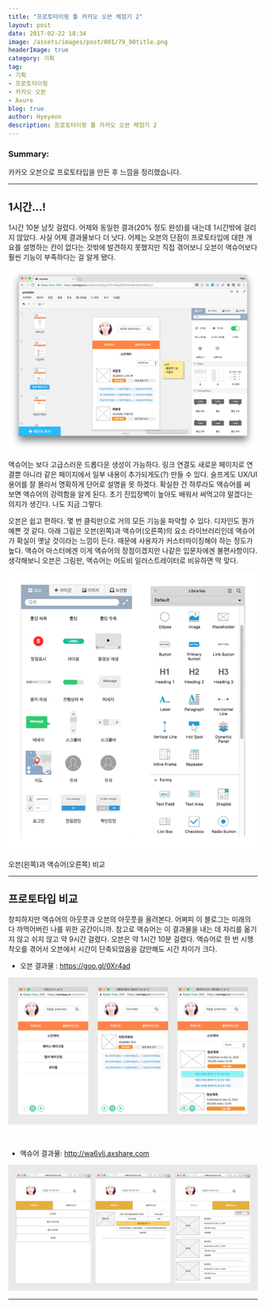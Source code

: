 ```yaml
---
title: "프로토타이핑 툴 카카오 오븐 체험기 2"
layout: post
date: 2017-02-22 18:34
image: /assets/images/post/001/79_00title.png
headerImage: true
category: 기획
tag:
- 기획
- 프로토타이핑
- 카카오 오븐
- Axure
blog: true
author: Hyeyeon
description: 프로토타이핑 툴 카카오 오븐 체험기 2
---
```


### Summary:

카카오 오븐으로 프로토타입을 만든 후 느낌을 정리했습니다.

---

## 1시간...!

1시간 10분 남짓 걸렸다. 어제와 동일한 결과(20% 정도 완성)를 내는데 1시간밖에 걸리지 않았다. 사실 어제 결과물보다 더 낫다. 어제는 오븐의 단점이 프로토타입에 대한 개요를 설명하는 칸이 없다는 것밖에 발견하지 못했지만 직접 겪어보니 오븐이 액슈어보다 훨씬 기능이 부족하다는 걸 알게 됐다.

![pic4](/assets/images/post/001/80_04.png)

액슈어는 보다 고급스러운 드롭다운 생성이 가능하다. 링크 연결도 새로운 페이지로 연결뿐 아니라 같은 페이지에서 일부 내용이 추가되게도(?) 만들 수 있다. 슬프게도 UX/UI 용어를 잘 몰라서 명확하게 단어로 설명을 못 하겠다. 확실한 건 하루라도 액슈어를 써 보면 액슈어의 강력함을 알게 된다. 초기 진입장벽이 높아도 배워서 써먹고야 말겠다는 의지가 생긴다. 나도 지금 그렇다.

오븐은 쉽고 편하다. 몇 번 클릭만으로 거의 모든 기능을 파악할 수 있다. 디자인도 뭔가 예쁜 것 같다. 아래 그림은 오븐(왼쪽)과 액슈어(오른쪽)의 요소 라이브러리인데 액슈어가 확실이 옛날 것이라는 느낌이 든다. 때문에 사용자가 커스터마이징해야 하는 정도가 높다. 액슈어 마스터에겐 이게 액슈어의 장점이겠지만 나같은 입문자에겐 불편사항이다. 생각해보니 오븐은 그림판, 액슈어는 어도비 일러스트레이터로 비유하면 딱 맞다.

![pic1](/assets/images/post/001/80_01.png)
<figcaption class="caption">오븐(왼쪽)과 액슈어(오른쪽) 비교</figcaption>

---

## 프로토타입 비교

창피하지만 액슈어의 아웃풋과 오븐의 아웃풋을 올려본다. 어쩌피 이 블로그는 미래의 다 까먹어버린 나를 위한 공간이니까. 참고로 액슈어는 이 결과물을 내는 데 자리를 옮기지 않고 쉬지 않고 약 9시간 걸렸다. 오븐은 약 1시간 10분 걸렸다. 액슈어로 한 번 시행착오를 겪어서 오븐에서 시간이 단축되었음을 감안해도 시간 차이가 크다.

* 오븐 결과물 : <https://goo.gl/0Xr4ad>

![pic2](/assets/images/post/001/80_02.png)

<br>

* 액슈어 결과물: <http://wa6vlj.axshare.com>

![pic3](/assets/images/post/001/80_03.png)

---
